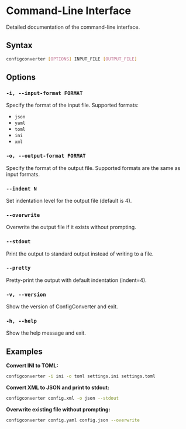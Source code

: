 # Command-Line Interface

Detailed documentation of the command-line interface.

## Syntax

```bash
configconverter [OPTIONS] INPUT_FILE [OUTPUT_FILE]
```

## Options

### `-i, --input-format FORMAT`

Specify the format of the input file. Supported formats:

- `json`
- `yaml`
- `toml`
- `ini`
- `xml`

### `-o, --output-format FORMAT`

Specify the format of the output file. Supported formats are the same as input formats.

### `--indent N`

Set indentation level for the output file (default is 4).

### `--overwrite`

Overwrite the output file if it exists without prompting.

### `--stdout`

Print the output to standard output instead of writing to a file.

### `--pretty`

Pretty-print the output with default indentation (indent=4).

### `-v, --version`

Show the version of ConfigConverter and exit.

### `-h, --help`

Show the help message and exit.

## Examples

**Convert INI to TOML:**

```bash
configconverter -i ini -o toml settings.ini settings.toml
```

**Convert XML to JSON and print to stdout:**

```bash
configconverter config.xml -o json --stdout
```

**Overwrite existing file without prompting:**

```bash
configconverter config.yaml config.json --overwrite
```